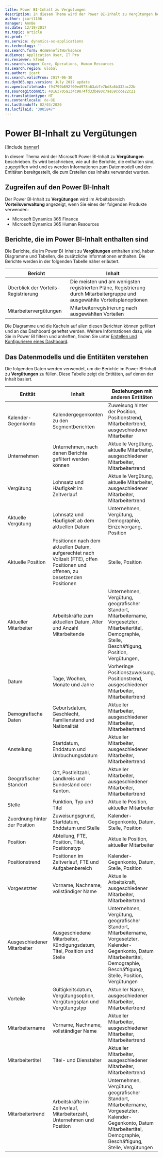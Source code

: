 ```yaml
---
title: Power BI-Inhalt zu Vergütungen
description: In diesem Thema wird der Power BI-Inhalt zu Vergütungen beschrieben. Es wird beschrieben, wie auf die Berichte, die enthalten sind, zugegriffen wird und es werden Informationen zum Datenmodell und den Entitäten bereitgestellt, die zum Erstellen des Inhalts verwendet wurden.
author: jcart1106
manager: AnnBe
ms.date: 12/19/2017
ms.topic: article
ms.prod: ''
ms.service: dynamics-ax-applications
ms.technology: ''
ms.search.form: HcmBenefitWorkspace
audience: Application User, IT Pro
ms.reviewer: kfend
ms.search.scope: Core, Operations, Human Resources
ms.search.region: Global
ms.author: jcart
ms.search.validFrom: 2017-06-30
ms.dyn365.ops.version: July 2017 update
ms.openlocfilehash: f94799b892f09ed978a63ab7e7bd8a6b332ac22b
ms.sourcegitcommit: 40163705a134c9874fd33be80c7ae59ccce22c21
ms.translationtype: HT
ms.contentlocale: de-DE
ms.lasthandoff: 02/03/2020
ms.locfileid: "3005847"
---
```

# <a name="benefits-power-bi-content"></a>Power BI-Inhalt zu Vergütungen

[!include [banner](../includes/banner.md)]

In diesem Thema wird der Microsoft Power BI-Inhalt zu **Vergütungen** beschrieben. Es wird beschrieben, wie auf die Berichte, die enthalten sind, zugegriffen wird und es werden Informationen zum Datenmodell und den Entitäten bereitgestellt, die zum Erstellen des Inhalts verwendet wurden.

## <a name="accessing-the-power-bi-content"></a>Zugreifen auf den Power BI-Inhalt
Der Power BI-Inhalt zu **Vergütungen** wird im Arbeitsbereich **Vorteilsverwaltung** angezeigt, wenn Sie eines der folgenden Produkte verwenden:

- Microsoft Dynamics 365 Finance
- Microsoft Dynamics 365 Human Resources

## <a name="reports-that-are-included-in-the-power-bi-content"></a>Berichte, die im Power BI-Inhalt enthalten sind
Die Berichte, die im Power BI-Inhalt zu **Vergütungen** enthalten sind, haben Diagramme und Tabellen, die zusätzliche Informationen enthalten. Die Berichte werden in der folgenden Tabelle näher erläutert.

| Bericht                      | Inhalt                                                                                       |
|-----------------------------|------------------------------------------------------------------------------------------------|
| Überblick der Vorteils-Registrierung | Die meisten und am wenigsten registrierten Pläne, Registrierung durch Mitarbeitergruppe und ausgewählte Vorteilsplanoptionen |
| Mitarbeitervergütungen           | Mitarbeiterregistrierung nach ausgewählten Vorteilen                                                        |

Die Diagramme und die Kacheln auf allen diesen Berichten können gefiltert und an das Dashboard geheftet werden. Weitere Informationen dazu, wie Sie in Power BI filtern und anheften, finden Sie unter [Erstellen und Konfigurieren eines Dashboard](https://powerbi.microsoft.com/guided-learning/powerbi-learning-4-2-create-configure-dashboards).

## <a name="understanding-the-data-model-and-entities"></a>Das Datenmodells und die Entitäten verstehen
Die folgenden Daten werden verwendet, um die Berichte im Power BI-Inhalt zu **Vergütungen** zu füllen. Diese Tabelle zeigt die Entitäten, auf denen der Inhalt basiert.

| Entität                   | Inhalt                                                                                                   | Beziehungen mit anderen Entitäten |
|--------------------------|------------------------------------------------------------------------------------------------------------|-----------------------------------|
| Kalender-Gegenkonto          | Kalendergegenkonten zu den Segmentberichten                                                                          | Zuweisung hinter der Position, Positionstrend, Mitarbeitertrend, ausgeschiedener Mitarbeiter |
| Unternehmen                  | Unternehmen, nach denen Berichte gefiltert werden können                                                                             | Aktuelle Vergütung, aktuelle Mitarbeiter, ausgeschiedener Mitarbeiter, Mitarbeitertrend |
| Vergütung             | Lohnsatz und Häufigkeit im Zeitverlauf                                                                           | Aktuelle Vergütung, aktuelle Mitarbeiter, ausgeschiedener Mitarbeiter, Mitarbeitertrend |
| Aktuelle Vergütung     | Lohnsatz und Häufigkeit ab dem aktuellen Datum                                                              | Unternehmen, Vergütung, Demographie, Einzelvorgang, Position |
| Aktuelle Position         | Positionen nach dem aktuellen Datum, aufgerechtet nach Vollzeit (FTE), offen Positionen und offenen, zu besetzenden Positionen | Stelle, Position |
| Aktueller Mitarbeiter         | Arbeitskräfte zum aktuellen Datum, Alter und Anzahl Mitarbeitende                                                         | Unternehmen, Vergütung, geografischer Standort, Mitarbeitername, Vorgesetzter, Mitarbeitertitel, Demographie, Stelle, Beschäftigung, Position, Vergütungen, |
| Datum                     | Tage, Wochen, Monate und Jahre                                                                             | Vorheringe Positionszuweisung, Positionstrend, ausgeschiedener Mitarbeiter, Mitarbeitertrend |
| Demografische Daten             | Geburtsdatum, Geschlecht, Familienstand und Nationalität                                                   | Aktueller Mitarbeiter, ausgeschiedener Mitarbeiter, Mitarbeitertrend |
| Anstellung               | Startdatum, Enddatum und Umbuchungsdatum                                                                  | Aktueller Mitarbeiter, ausgeschiedener Mitarbeiter, Mitarbeitertrend |
| Geografischer Standort      | Ort, Postleitzahl, Landkreis und Bundesland oder Kanton.                                                           | Aktueller Mitarbeiter, ausgeschiedener Mitarbeiter, Mitarbeitertrend |
| Stelle                      | Funktion, Typ und Titel                                                                                  | Aktuelle Position, aktueller Mitarbeiter |
| Zuordnung hinter der Position | Zuweisungsgrund, Startdatum, Enddatum und Stelle                                                           | Kalender-Gegenkonto, Datum, Stelle, Position |
| Position                 | Abteilung, FTE, Position, Titel, Positionstyp                                                        | Aktuelle Position, aktueller Mitarbeiter |
| Positionstrend           | Positionen im Zeitverlauf, FTE und Aufgabenbereich                                                                          | Kalender-Gegenkonto, Datum, Stelle, Position |
| Vorgesetzter               | Vorname, Nachname, vollständiger Name                                                                       | Aktuelle Arbeitskraft, ausgeschiedener Mitarbeiter, Mitarbeitertrend |
| Ausgeschiedener Mitarbeiter      | Ausgeschiedene Mitarbeiter, Kündigungsdatum, Titel, Position und Stelle                                           | Unternehmen, Vergütung, geografischer Standort, Mitarbeitername, Vorgesetzter, Kalender-Gegenkonto, Datum Mitarbeitertitel, Demographie, Beschäftigung, Stelle, Position, Vergütungen |
| Vorteile                 | Gültigkeitsdatum, Vergütungsoption, Vergütungsplan und Vergütungstyp                                             | Aktueller Name, ausgeschiedener Mitarbeiter, Mitarbeitertrend |
| Mitarbeitername            | Vorname, Nachname, vollständiger Name                                                                       | Aktueller Mitarbeiter, ausgeschiedener Mitarbeiter, Mitarbeitertrend |
| Mitarbeitertitel           | Titel- und Dienstalter                                                                                   | Aktueller Mitarbeiter, ausgeschiedener Mitarbeiter, Mitarbeitertrend |
| Mitarbeitertrend           | Arbeitskräfte im Zeitverlauf, Mitarbeiterzahl, Unternehmen und Position                                                        | Unternehmen, Vergütung, geografischer Standort, Mitarbeitername, Vorgesetzter, Kalender-Gegenkonto, Datum Mitarbeitertitel, Demographie, Beschäftigung, Stelle, Vergütungen |
